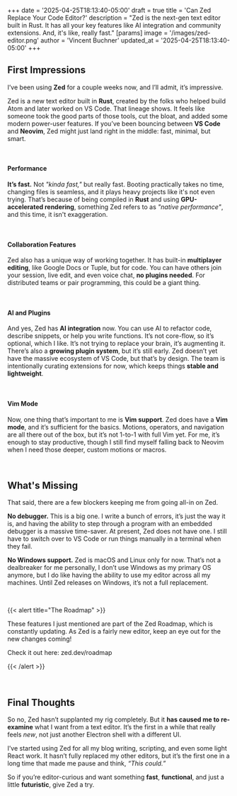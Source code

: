 +++
date = '2025-04-25T18:13:40-05:00'
draft = true
title = 'Can Zed Replace Your Code Editor?'
description = "Zed is the next-gen text editor built in Rust. It has all your key features like AI integration and community extensions. And, it's like, really fast."
[params]
    image = '/images/zed-editor.png'
    author = 'Vincent Buchner'
    updated_at = '2025-04-25T18:13:40-05:00'
+++

## First Impressions

I’ve been using **Zed** for a couple weeks now, and I’ll admit, it’s impressive.

Zed is a new text editor built in **Rust**, created by the folks who helped build Atom and later worked on VS Code. That lineage shows. It feels like someone took the good parts of those tools, cut the bloat, and added some modern power-user features. If you’ve been bouncing between **VS Code** and **Neovim**, Zed might just land right in the middle: fast, minimal, but smart.

<br>

#### Performance

**It’s fast.** Not _"kinda fast,"_ but really fast. Booting practically takes no time, changing files is seamless, and it plays heavy projects like it's not even trying. That’s because of being compiled in **Rust** and using **GPU-accelerated rendering**, something Zed refers to as _"native performance"_, and this time, it isn't exaggeration.

<br>

#### Collaboration Features

Zed also has a unique way of working together. It has built-in **multiplayer editing**, like Google Docs or Tuple, but for code. You can have others join your session, live edit, and even voice chat, **no plugins needed**. For distributed teams or pair programming, this could be a giant thing.

<br>

#### AI and Plugins

And yes, Zed has **AI integration** now. You can use AI to refactor code, describe snippets, or help you write functions. It’s not core-flow, so it’s optional, which I like. It’s not trying to replace your brain, it’s augmenting it. There’s also a **growing plugin system**, but it’s still early. Zed doesn’t yet have the massive ecosystem of VS Code, but that’s by design. The team is intentionally curating extensions for now, which keeps things **stable and lightweight**.

<br>

#### Vim Mode

Now, one thing that’s important to me is **Vim support**. Zed does have a **Vim mode**, and it’s sufficient for the basics. Motions, operators, and navigation are all there out of the box, but it’s not 1-to-1 with full Vim yet. For me, it’s enough to stay productive, though I still find myself falling back to Neovim when I need those deeper, custom motions or macros.

<br>

## What's Missing

That said, there are a few blockers keeping me from going all-in on Zed.

**No debugger.** This is a big one. I write a bunch of errors, it’s just the way it is, and having the ability to step through a program with an embedded debugger is a massive time-saver. At present, Zed does not have one. I still have to switch over to VS Code or run things manually in a terminal when they fail.

**No Windows support.** Zed is macOS and Linux only for now. That’s not a dealbreaker for me personally, I don’t use Windows as my primary OS anymore, but I do like having the ability to use my editor across all my machines. Until Zed releases on Windows, it’s not a full replacement.

<br>

{{< alert title="The Roadmap" >}}

These features I just mentioned are part of the Zed Roadmap, which is constantly updating. As Zed is a fairly new editor, keep an eye out for the new changes coming!

Check it out here: zed.dev/roadmap

{{< /alert >}}

<br>

## Final Thoughts

So no, Zed hasn’t supplanted my rig completely. But it **has caused me to re-examine** what I want from a text editor. It’s the first in a while that really feels _new_, not just another Electron shell with a different UI.

I’ve started using Zed for all my blog writing, scripting, and even some light React work. It hasn’t fully replaced my other editors, but it’s the first one in a long time that made me pause and think, _“This could.”_

So if you’re editor-curious and want something **fast**, **functional**, and just a little **futuristic**, give Zed a try.
